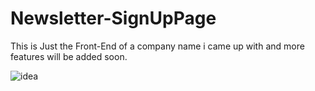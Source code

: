 # Newsletter-SignUpPage
This is Just the Front-End of a company name i came up with and more features will be added soon.

![idea](https://user-images.githubusercontent.com/34340232/152073831-cab9bc69-1f9b-470e-8d49-39f02b3c0c0e.jpg)
